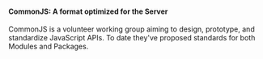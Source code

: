 #### CommonJS: A format optimized for the Server ####

CommonJS is a volunteer working group aiming to design, prototype, and standardize JavaScript APIs. To date they've proposed standards for both Modules and Packages.

